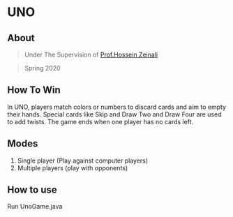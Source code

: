 # UNO


## About

> Under The Supervision of [Prof.Hossein Zeinali](https://scholar.google.com/citations?user=KaGpFx8AAAAJ&hl=en)

> Spring 2020


## How To Win

In UNO, players match colors or numbers to discard cards and aim to empty their hands. Special cards like Skip and Draw Two and Draw Four are used to add twists. The game ends when one player has no cards left.


## Modes
1. Single player (Play against computer players)
2. Multiple players (play with opponents)

## How to use

Run UnoGame.java
